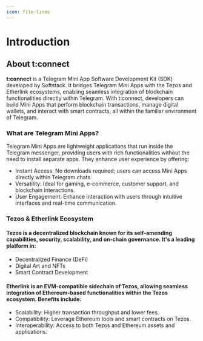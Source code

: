 ```yaml
---
icon: file-lines
---
```


# Introduction

## About t:connect

**t:connect** is a Telegram Mini App Software Development Kit (SDK) developed by Softstack. It bridges Telegram Mini Apps with the Tezos and Etherlink ecosystems, enabling seamless integration of blockchain functionalities directly within Telegram. With t:connect, developers can build Mini Apps that perform blockchain transactions, manage digital wallets, and interact with smart contracts, all within the familiar environment of Telegram.

### What are Telegram Mini Apps?

Telegram Mini Apps are lightweight applications that run inside the Telegram messenger, providing users with rich functionalities without the need to install separate apps. They enhance user experience by offering:

* Instant Access: No downloads required; users can access Mini Apps directly within Telegram chats.
* Versatility: Ideal for gaming, e-commerce, customer support, and blockchain interactions.
* User Engagement: Enhance interaction with users through intuitive interfaces and real-time communication.

### Tezos & Etherlink Ecosystem

#### Tezos is a decentralized blockchain known for its self-amending capabilities, security, scalability, and on-chain governance. It's a leading platform in:

* Decentralized Finance (DeFi)
* Digital Art and NFTs
* Smart Contract Development

#### Etherlink is an EVM-compatible sidechain of Tezos, allowing seamless integration of Ethereum-based functionalities within the Tezos ecosystem. Benefits include:

* Scalability: Higher transaction throughput and lower fees.
* Compatibility: Leverage Ethereum tools and smart contracts on Tezos.
* Interoperability: Access to both Tezos and Ethereum assets and applications.
